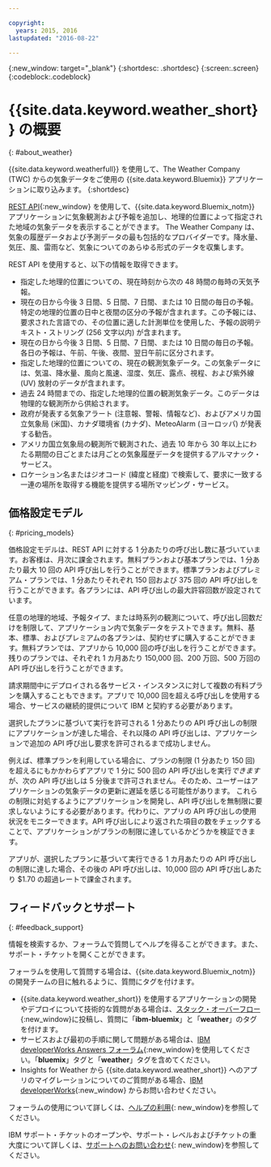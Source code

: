 ```yaml
---

copyright:
  years: 2015, 2016
lastupdated: "2016-08-22"

---
```


{:new_window: target="_blank"}
{:shortdesc: .shortdesc}
{:screen:.screen}
{:codeblock:.codeblock}

# {{site.data.keyword.weather_short}} の概要
{: #about_weather}

{{site.data.keyword.weatherfull}} を使用して、The Weather Company (TWC) からの気象データをご使用の {{site.data.keyword.Bluemix}} アプリケーションに取り込みます。
{:shortdesc}

[REST API](https://twcservice.{APPDomain}/rest-api/){:new_window} を使用して、{{site.data.keyword.Bluemix_notm}} アプリケーションに気象観測および予報を追加し、地理的位置によって指定された地域の気象データを表示することができます。
The Weather Company は、気象の履歴データおよび予測データの最も包括的なプロバイダーです。降水量、気圧、風、雷雨など、気象についてのあらゆる形式のデータを収集します。

REST API を使用すると、以下の情報を取得できます。

* 指定した地理的位置についての、現在時刻から次の 48 時間の毎時の天気予報。
* 現在の日から今後 3 日間、5 日間、7 日間、または 10 日間の毎日の予報。特定の地理的位置の日中と夜間の区分の予報が含まれます。この予報には、要求された言語での、その位置に適した計測単位を使用した、予報の説明テキスト・ストリング (256 文字以内) が含まれます。
* 現在の日から今後 3 日間、5 日間、7 日間、または 10 日間の毎日の予報。各日の予報は、午前、午後、夜間、翌日午前に区分されます。
* 指定した地理的位置についての、現在の観測気象データ。この気象データには、気温、降水量、風向と風速、湿度、気圧、露点、視程、および紫外線 (UV) 放射のデータが含まれます。
* 過去 24 時間までの、指定した地理的位置の観測気象データ。このデータは物理的な観測所から供給されます。
* 政府が発表する気象アラート (注意報、警報、情報など)、およびアメリカ国立気象局 (米国)、カナダ環境省 (カナダ)、MeteoAlarm (ヨーロッパ) が発表する勧告。
* アメリカ国立気象局の観測所で観測された、過去 10 年から 30 年以上にわたる期間の日ごとまたは月ごとの気象履歴データを提供するアルマナック・サービス。
* ロケーション名またはジオコード (緯度と経度) で検索して、要求に一致する一連の場所を取得する機能を提供する場所マッピング・サービス。

## 価格設定モデル
{: #pricing_models}

価格設定モデルは、REST API に対する 1 分あたりの呼び出し数に基づいています。お客様は、月次に課金されます。無料プランおよび基本プランでは、1 分あたり最大 10 回の API 呼び出しを行うことができます。標準プランおよびプレミアム・プランでは、1 分あたりそれぞれ 150 回および 375 回の API 呼び出しを行うことができます。各プランには、API 呼び出しの最大許容回数が設定されています。

任意の地理的地域、予報タイプ、または時系列の観測について、呼び出し回数だけを制限して、アプリケーション内で気象データをテストできます。無料、基本、標準、およびプレミアムの各プランは、契約せずに購入することができます。無料プランでは、アプリから 10,000 回の呼び出しを行うことができます。残りのプランでは、それぞれ 1 カ月あたり 150,000 回、200 万回、500 万回の API 呼び出しを行うことができます。

請求期間中にデプロイされる各サービス・インスタンスに対して複数の有料プランを購入することもできます。アプリで 10,000 回を超える呼び出しを使用する場合、サービスの継続的提供について IBM と契約する必要があります。

選択したプランに基づいて実行を許可される 1 分あたりの API 呼び出しの制限にアプリケーションが達した場合、それ以降の API 呼び出しは、アプリケーションで追加の API 呼び出し要求を許可されるまで成功しません。

例えば、標準プランを利用している場合に、プランの制限 (1 分あたり 150 回) を超えるにもかかわらずアプリで 1 分に 500 回の API 呼び出しを実行*できます*が、次の API 呼び出しは 5 分後まで許可されません。そのため、ユーザーはアプリケーションの気象データの更新に遅延を感じる可能性があります。
これらの制限に対処するようにアプリケーションを開発し、API 呼び出しを無制限に要求しないようにする必要があります。代わりに、アプリの API 呼び出しの使用状況をモニターできます。API 呼び出しにより返された項目の数をチェックすることで、アプリケーションがプランの制限に達しているかどうかを検証できます。

アプリが、選択したプランに基づいて実行できる 1 カ月あたりの API 呼び出しの制限に達した場合、その後の API 呼び出しは、10,000 回の API 呼び出しあたり $1.70 の超過レートで課金されます。

## フィードバックとサポート
{: #feedback_support}

情報を検索するか、フォーラムで質問してヘルプを得ることができます。また、サポート・チケットを開くことができます。

フォーラムを使用して質問する場合は、{{site.data.keyword.Bluemix_notm}} の開発チームの目に触れるように、質問にタグを付けます。

* {{site.data.keyword.weather_short}} を使用するアプリケーションの開発やデプロイについて技術的な質問がある場合は、[スタック・オーバーフロー](https://stackoverflow.com/questions/tagged/ibm-bluemix+weather){:new_window}に投稿し、質問に「**ibm-bluemix**」と「**weather**」のタグを付けます。
* サービスおよび最初の手順に関して問題がある場合は、[IBM developerWorks Answers フォーラム](https://developer.ibm.com/answers/topics/weather/?smartspace=bluemix){:new_window}を使用してください。「**bluemix**」タグと「**weather**」タグを含めてください。
* Insights for Weather から {{site.data.keyword.weather_short}} へのアプリのマイグレーションについてのご質問がある場合、[IBM developerWorks](http://www.ibm.com/developerworks){:new_window} からお問い合わせください。

フォーラムの使用について詳しくは、[ヘルプの利用](https://console.{DomainName}/docs/support/index.html#getting-help){: new_window}を参照してください。

IBM サポート・チケットのオープンや、サポート・レベルおよびチケットの重大度について詳しくは、[サポートへのお問い合わせ](https://console.{DomainName}/docs/support/index.html#contacting-support){: new_window}を参照してください。
